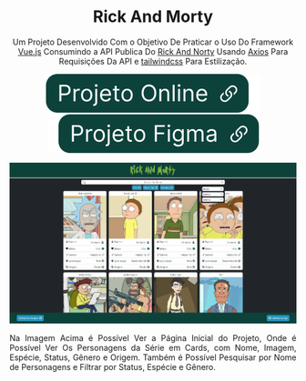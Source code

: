 <div align="center">

# Rick And Morty

Um Projeto Desenvolvido Com o Objetivo De Praticar o Uso Do Framework [Vue.js](https://vuejs.org/) Consumindo a API Publica Do [Rick And Norty](https://rickandmortyapi.com/) Usando [Axios](https://axios-http.com/) Para Requisições Da API e [tailwindcss](https://tailwindcss.com/) Para Estilização.

[![Projeto Online](img/../src/assets/img/btnOnline.svg)](https://ericrq.github.io/RickAndMorty/) [![Projeto Figma](img/../src/assets/img/btnFigma.svg)](https://www.figma.com/file/yk05zuRlpT7On1QnNpZXRd/Rick-and-Morty---Vue-%2B-Api?node-id=0%3A1&t=PLOb2JdS9l0q6skN-1)

[![projeto rick and morty](img/../src/assets/img/ProjetoRickAndMorty.png)](https://ericrq.github.io/RickAndMorty/)

<div align="justify">Na Imagem Acima é Possível Ver a Página Inicial do Projeto, Onde é Possível Ver Os Personagens da Série em Cards, com Nome, Imagem, Espécie, Status, Gênero e Origem. Também é Possível Pesquisar por Nome de Personagens e Filtrar por Status, Espécie e Gênero.
</div>
 
</div>
